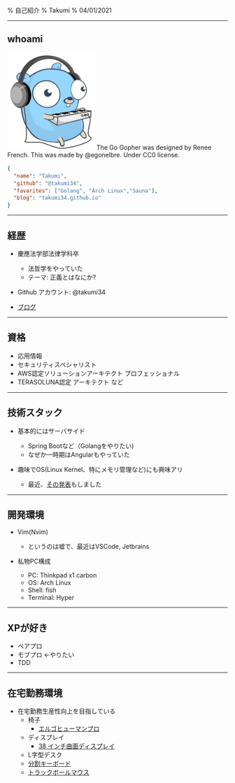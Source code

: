 % 自己紹介
% Takumi
% 04/01/2021

---

## whoami

<div class="license">
<img src="./images/gopher.svg" width="200px" title="@egonelbre"  sytle="margin: 0 auto; max-width:40%;">  
<span>The Go Gopher was designed by Renee French. This was made by @egonelbre.
Under CC0 license.</span>
</div>

```json
{
  "name": "Takumi",
  "github": "@takumi34",
  "favarites": ["Golang", "Arch Linux","Sauna"],
  "blog": "takumi34.github.io"
}
```

---

## 経歴

- 慶應法学部法律学科卒

  - 法哲学をやっていた
  - テーマ: 正義とはなにか?

- Github アカウント: @takumi34
- [ブログ](https://takumi34.github.io/)

---

## 資格
  - 応用情報
  - セキュリティスペシャリスト
  - AWS認定ソリューションアーキテクト プロフェッショナル
  - TERASOLUNA認定 アーキテクト など

---

## 技術スタック

- 基本的にはサーバサイド
  - Spring Bootなど（Golangをやりたい)
  - なぜか一時期はAngularもやっていた

- 趣味でOS(Linux Kernel、特にメモリ管理など)にも興味アリ
  - 最近、[その発表](https://youtu.be/brrm328XItM?t=13629)もしました

---

## 開発環境

- Vim(Nvim)
  - というのは嘘で、最近はVSCode, Jetbrains

- 私物PC構成
  - PC: Thinkpad x1 carbon
  - OS: Arch Linux
  - Shell: fish
  - Terminal: Hyper

---

## XPが好き

- ペアプロ
- モブプロ ←やりたい
- TDD

---

## 在宅勤務環境

- 在宅勤務生産性向上を目指している
  - 椅子
    - [エルゴヒューマンプロ](https://www.ergohuman.jp/product/ergohuman_pro_ottoman.php) 
  - ディスプレイ
    - [38 インチ曲面ディスプレイ](https://www.dell.com/ja-jp/shop/dell-%E3%83%87%E3%82%B8%E3%82%BF%E3%83%AB%E3%83%8F%E3%82%A4%E3%82%A8%E3%83%B3%E3%83%89%E3%82%B7%E3%83%AA%E3%83%BC%E3%82%BA-u3818dw-375%E3%82%A4%E3%83%B3%E3%83%81%E3%83%AF%E3%82%A4%E3%83%89%E6%9B%B2%E9%9D%A2%E3%83%A2%E3%83%8B%E3%82%BF%E3%83%BC/apd/210-amwr/%E3%83%A2%E3%83%8B%E3%82%BF%E3%83%BC-%E3%83%A2%E3%83%8B%E3%82%BF%E3%83%BC%E3%82%A2%E3%82%AF%E3%82%BB%E3%82%B5%E3%83%AA%E3%83%BC)
  - L字型デスク
  - [分割キーボード](https://archisite.co.jp/products/mistel/md650l-barocco/)
  - [トラックボールマウス](https://www.kensington.com/ja-jp/p/%E8%A3%BD%E5%93%81/%E3%82%B3%E3%83%B3%E3%83%88%E3%83%AD%E3%83%BC%E3%83%AB/%E3%83%88%E3%83%A9%E3%83%83%E3%82%AF%E3%83%9C%E3%83%BC%E3%83%AB/%E3%82%B9%E3%83%AA%E3%83%A0%E3%83%96%E3%83%AC%E3%83%BC%E3%83%89%E3%83%88%E3%83%A9%E3%83%83%E3%82%AF%E3%83%9C%E3%83%BC%E3%83%AB/)
